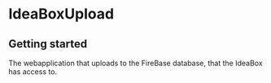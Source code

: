 # IdeaBoxUpload



## Getting started

The webapplication that uploads to the FireBase database, that the IdeaBox has access to.
